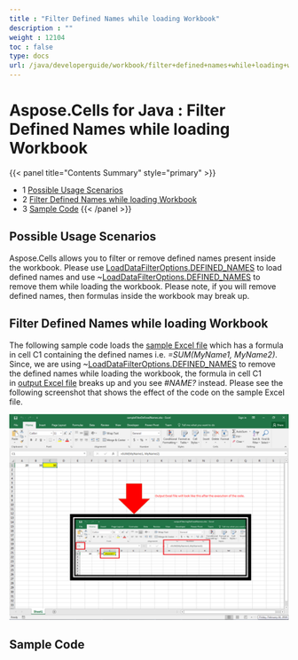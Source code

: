 ```yaml
---
title : "Filter Defined Names while loading Workbook" 
description : "" 
weight : 12104 
toc : false
type: docs
url: /java/developerguide/workbook/filter+defined+names+while+loading+workbook/
---
```


# Aspose.Cells for Java : Filter Defined Names while loading Workbook


{{< panel title="Contents Summary" style="primary" >}}
*   1 [Possible Usage Scenarios](#possible-usage-scenarios)
*   2 [Filter Defined Names while loading Workbook](#filter-defined-names-while-loading-workbook)
*   3 [Sample Code](#sample-code)
{{< /panel >}}
 

## Possible Usage Scenarios

Aspose.Cells allows you to filter or remove defined names present inside the workbook. Please use [LoadDataFilterOptions.DEFINED\_NAMES](https://apireference.aspose.com/java/cells/com.aspose.cells/loaddatafilteroptions#DEFINED_NAMES) to load defined names and use ~[LoadDataFilterOptions.DEFINED\_NAMES](https://apireference.aspose.com/java/cells/com.aspose.cells/loaddatafilteroptions#DEFINED_NAMES) to remove them while loading the workbook. Please note, if you will remove defined names, then formulas inside the workbook may break up. 

## Filter Defined Names while loading Workbook

The following sample code loads the [sample Excel file](https://docs2.aspose.com/cells/java/attachments/61542593/61767873.xlsx) which has a formula in cell C1 containing the defined names i.e. *\=SUM(MyName1, MyName2)*. Since, we are using ~[LoadDataFilterOptions.DEFINED\_NAMES](https://apireference.aspose.com/java/cells/com.aspose.cells/loaddatafilteroptions#DEFINED_NAMES) to remove the defined names while loading the workbook, the formula in cell C1 in [output Excel file](https://docs2.aspose.com/cells/java/attachments/61542593/61767872.xlsx) breaks up and you see *#NAME?* instead. Please see the following screenshot that shows the effect of the code on the sample Excel file.

![image](61767871.png)  

## Sample Code

